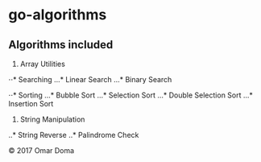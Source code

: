 # go-algorithms

## Algorithms included

 1. Array Utilities

⋅⋅* Searching
...* Linear Search
...* Binary Search

⋅⋅* Sorting
...* Bubble Sort
...* Selection Sort
...* Double Selection Sort
...* Insertion Sort

1. String Manipulation

..* String Reverse
..* Palindrome Check


© 2017 Omar Doma